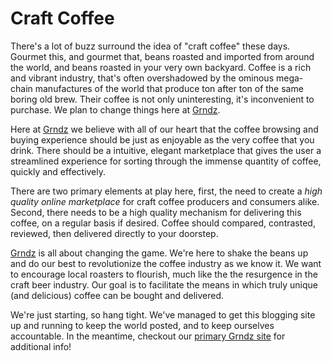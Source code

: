# Craft Coffee

There's a lot of buzz surround the idea of "craft coffee" these days. Gourmet this, and gourmet that, beans roasted and imported from around the world, and beans roasted in your very own backyard. Coffee is a rich and vibrant industry, that's often overshadowed by the ominous mega-chain manufactures of the world that produce ton after ton of the same boring old brew. Their coffee is not only uninteresting, it's inconvenient to purchase. We plan to change things here at [Grndz](http://www.grndz.com).

Here at [Grndz](http://www.grndz.com) we believe with all of our heart that the coffee browsing and buying experience should be just as enjoyable as the very coffee that you drink. There should be a intuitive, elegant marketplace that gives the user a streamlined experience for sorting through the immense quantity of coffee, quickly and effectively.

There are two primary elements at play here, first, the need to create a *high quality online marketplace* for craft coffee producers and consumers alike. Second, there needs to be a  high quality mechanism for delivering this coffee, on a regular basis if desired. Coffee should compared, contrasted, reviewed, then delivered directly to your doorstep.

[Grndz](http://www.grndz.com) is all about changing the game. We're here to shake the beans up and do our best to revolutionize the coffee industry as we know it. We want to encourage local roasters to flourish, much like the the resurgence in the craft beer industry. Our goal is to facilitate the means in which truly unique (and delicious) coffee can be bought and delivered. 

We're just starting, so hang tight. We've managed to get this blogging site up and running to keep the world posted, and to keep ourselves accountable. In the meantime, checkout our [primary Grndz site](http://www.grndz.com) for additional info!

